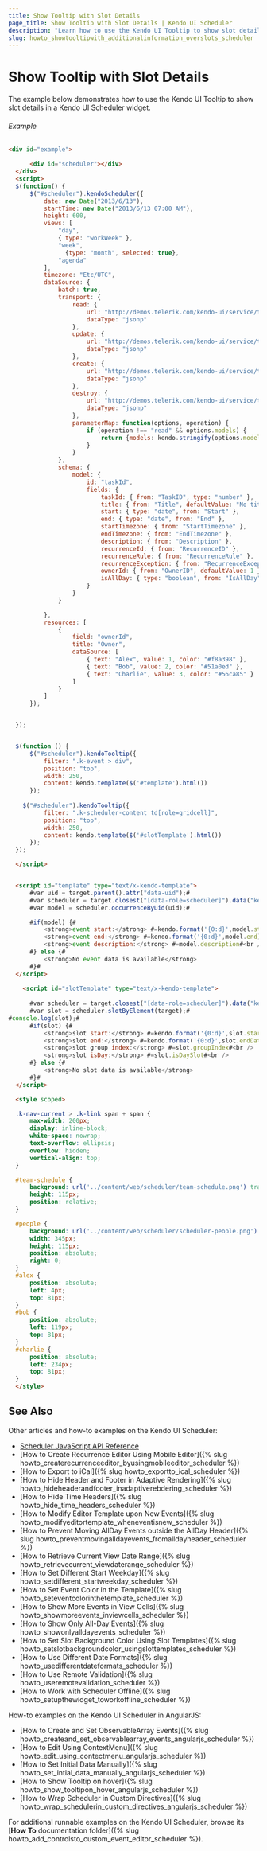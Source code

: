 ```yaml
---
title: Show Tooltip with Slot Details
page_title: Show Tooltip with Slot Details | Kendo UI Scheduler
description: "Learn how to use the Kendo UI Tooltip to show slot details in a Kendo UI Scheduler widget."
slug: howto_showtooltipwith_additionalinformation_overslots_scheduler
---
```


# Show Tooltip with Slot Details

The example below demonstrates how to use the Kendo UI Tooltip to show slot details in a Kendo UI Scheduler widget.

###### Example

```html
<div id="example">

      <div id="scheduler"></div>
  </div>
  <script>
  $(function() {
      $("#scheduler").kendoScheduler({
          date: new Date("2013/6/13"),
          startTime: new Date("2013/6/13 07:00 AM"),
          height: 600,
          views: [
              "day",
              { type: "workWeek" },
              "week",
            	{type: "month", selected: true},
              "agenda"
          ],
          timezone: "Etc/UTC",
          dataSource: {
              batch: true,
              transport: {
                  read: {
                      url: "http://demos.telerik.com/kendo-ui/service/tasks",
                      dataType: "jsonp"
                  },
                  update: {
                      url: "http://demos.telerik.com/kendo-ui/service/tasks/update",
                      dataType: "jsonp"
                  },
                  create: {
                      url: "http://demos.telerik.com/kendo-ui/service/tasks/create",
                      dataType: "jsonp"
                  },
                  destroy: {
                      url: "http://demos.telerik.com/kendo-ui/service/tasks/destroy",
                      dataType: "jsonp"
                  },
                  parameterMap: function(options, operation) {
                      if (operation !== "read" && options.models) {
                          return {models: kendo.stringify(options.models)};
                      }
                  }
              },
              schema: {
                  model: {
                      id: "taskId",
                      fields: {
                          taskId: { from: "TaskID", type: "number" },
                          title: { from: "Title", defaultValue: "No title", validation: { required: true } },
                          start: { type: "date", from: "Start" },
                          end: { type: "date", from: "End" },
                          startTimezone: { from: "StartTimezone" },
                          endTimezone: { from: "EndTimezone" },
                          description: { from: "Description" },
                          recurrenceId: { from: "RecurrenceID" },
                          recurrenceRule: { from: "RecurrenceRule" },
                          recurrenceException: { from: "RecurrenceException" },
                          ownerId: { from: "OwnerID", defaultValue: 1 },
                          isAllDay: { type: "boolean", from: "IsAllDay" }
                      }
                  }
              }

          },
          resources: [
              {
                  field: "ownerId",
                  title: "Owner",
                  dataSource: [
                      { text: "Alex", value: 1, color: "#f8a398" },
                      { text: "Bob", value: 2, color: "#51a0ed" },
                      { text: "Charlie", value: 3, color: "#56ca85" }
                  ]
              }
          ]
      });


  });


  $(function () {
      $("#scheduler").kendoTooltip({
          filter: ".k-event > div",
          position: "top",
          width: 250,
          content: kendo.template($('#template').html())
      });
    
    $("#scheduler").kendoTooltip({
          filter: ".k-scheduler-content td[role=gridcell]",
          position: "top",
          width: 250,
          content: kendo.template($('#slotTemplate').html())
      });
  });

  </script>


  <script id="template" type="text/x-kendo-template">
      #var uid = target.parent().attr("data-uid");#
      #var scheduler = target.closest("[data-role=scheduler]").data("kendoScheduler");#
      #var model = scheduler.occurrenceByUid(uid);#

      #if(model) {#
          <strong>event start:</strong> #=kendo.format('{0:d}',model.start)#<br />
          <strong>event end:</strong> #=kendo.format('{0:d}',model.end)#<br />
          <strong>event description:</strong> #=model.description#<br />
      #} else {#
          <strong>No event data is available</strong>
      #}#
  </script>
    
 	<script id="slotTemplate" type="text/x-kendo-template">
    
      #var scheduler = target.closest("[data-role=scheduler]").data("kendoScheduler");#
      #var slot = scheduler.slotByElement(target);#
#console.log(slot);#
      #if(slot) {#
          <strong>slot start:</strong> #=kendo.format('{0:d}',slot.startDate)#<br />
          <strong>slot end:</strong> #=kendo.format('{0:d}',slot.endDate)#<br />
          <strong>slot group index:</strong> #=slot.groupIndex#<br />
          <strong>slot isDay:</strong> #=slot.isDaySlot#<br />
      #} else {#
          <strong>No slot data is available</strong>
      #}#
  </script>

  <style scoped>

  .k-nav-current > .k-link span + span {
      max-width: 200px;
      display: inline-block;
      white-space: nowrap;
      text-overflow: ellipsis;
      overflow: hidden;
      vertical-align: top;
  }

  #team-schedule {
      background: url('../content/web/scheduler/team-schedule.png') transparent no-repeat;
      height: 115px;
      position: relative;
  }

  #people {
      background: url('../content/web/scheduler/scheduler-people.png') no-repeat;
      width: 345px;
      height: 115px;
      position: absolute;
      right: 0;
  }
  #alex {
      position: absolute;
      left: 4px;
      top: 81px;
  }
  #bob {
      position: absolute;
      left: 119px;
      top: 81px;
  }
  #charlie {
      position: absolute;
      left: 234px;
      top: 81px;
  }
  </style>

```

## See Also

Other articles and how-to examples on the Kendo UI Scheduler:

* [Scheduler JavaScript API Reference](/api/javascript/ui/scheduler)
* [How to Create Recurrence Editor Using Mobile Editor]({% slug howto_createrecurrenceeditor_byusingmobileeditor_scheduler %})
* [How to Export to iCal]({% slug howto_exportto_ical_scheduler %})
* [How to Hide Header and Footer in Adaptive Rendering]({% slug howto_hideheaderandfooter_inadaptiverebdering_scheduler %})
* [How to Hide Time Headers]({% slug howto_hide_time_headers_scheduler %})
* [How to Modify Editor Template upon New Events]({% slug howto_modifyeditortemplate_wheneventisnew_scheduler %})
* [How to Prevent Moving AllDay Events outside the AllDay Header]({% slug howto_preventmovingalldayevents_fromalldayheader_scheduler %})
* [How to Retrieve Current View Date Range]({% slug howto_retrievecurrent_viewdaterange_scheduler %})
* [How to Set Different Start Weekday]({% slug howto_setdifferent_startweekday_scheduler %})
* [How to Set Event Color in the Template]({% slug howto_seteventcolorinthetemplate_scheduler %})
* [How to Show More Events in View Cells]({% slug howto_showmoreevents_inviewcells_scheduler %})
* [How to Show Only All-Day Events]({% slug howto_showonlyalldayevents_scheduler %})
* [How to Set Slot Background Color Using Slot Templates]({% slug howto_setslotbackgroundcolor_usingslottemplates_scheduler %})
* [How to Use Different Date Formats]({% slug howto_usedifferentdateformats_scheduler %})
* [How to Use Remote Validation]({% slug howto_useremotevalidation_scheduler %})
* [How to Work with Scheduler Offline]({% slug howto_setupthewidget_toworkoffline_scheduler %})

How-to examples on the Kendo UI Scheduler in AngularJS:

* [How to Create and Set ObservableArray Events]({% slug howto_createand_set_observablearray_events_angularjs_scheduler %})
* [How to Edit Using ContextMenu]({% slug howto_edit_using_contectmenu_angularjs_scheduler %})
* [How to Set Initial Data Manually]({% slug howto_set_intial_data_manually_angularjs_scheduler %})
* [How to Show Тooltip on hover]({% slug howto_show_tooltipon_hover_angularjs_scheduler %})
* [How to Wrap Scheduler in Custom Directives]({% slug howto_wrap_schedulerin_custom_directives_angularjs_scheduler %})

For additional runnable examples on the Kendo UI Scheduler, browse its [**How To** documentation folder]({% slug howto_add_controlsto_custom_event_editor_scheduler %}).
